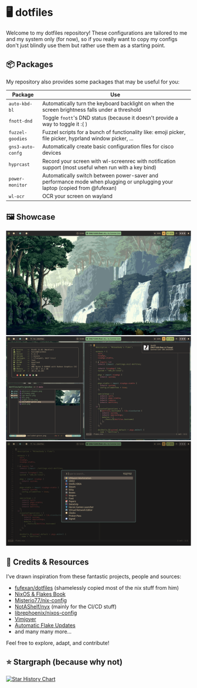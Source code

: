 # 🖥️ dotfiles

Welcome to my dotfiles repository! These configurations are tailored to me and
my system only (for now), so if you really want to copy my configs don't just
blindly use them but rather use them as a starting point.

## 📦 Packages

My repository also provides some packages that may be useful for you:

| Package           | Use                                                                                                                          |
| ----------------- | ---------------------------------------------------------------------------------------------------------------------------- |
| `auto-kbd-bl`     | Automatically turn the keyboard backlight on when the screen brightness falls under a threshold                              |
| `fnott-dnd`       | Toggle `fnott`'s DND status (because it doesn't provide a way to toggle it :( )                                              |
| `fuzzel-goodies`  | Fuzzel scripts for a bunch of functionality like: emoji picker, file picker, hyprland window picker, ...                     |
| `gns3-auto-confg` | Automatically create basic configuration files for cisco devices                                                             |
| `hyprcast`        | Record your screen with wl-screenrec with notification support (most useful when run with a key bind)                        |
| `power-monitor`   | Automatically switch between power-saver and performance mode when plugging or unplugging your laptop (copied from @fufexan) |
| `wl-ocr`          | OCR your screen on wayland                                                                                                   |

## 🖼️ Showcase

![Desktop Preview](.github/assets/desktop.png)
![Windows Preview](.github/assets/windows.png)
![Launcher Preview](.github/assets/launcher.png)

## 💾 Credits & Resources

I’ve drawn inspiration from these fantastic projects, people and sources:

- [fufexan/dotfiles](https://github.com/fufexan/dotfiles) (shamelessly copied
  most of the nix stuff from him)
- [NixOS & Flakes Book](https://nixos-and-flakes.thiscute.world/)
- [Misterio77/nix-config](https://github.com/Misterio77/nix-config)
- [NotAShelf/nyx](https://github.com/NotAShelf/nyx) (mainly for the CI/CD stuff)
- [librephoenix/nixos-config](https://github.com/librephoenix/nixos-config)
- [Vimjoyer](https://www.youtube.com/@vimjoyer)
- [Automatic Flake Updates](https://xyven.dev/articles/automatic-flake-updates-with-garnix)
- and many many more...

Feel free to explore, adapt, and contribute!

## ⭐ Stargraph (because why not)

<a href="https://www.star-history.com/#MrSom3body/dotfiles&Date">
<picture>
  <source media="(prefers-color-scheme: dark)"
    srcset="https://api.star-history.com/svg?repos=MrSom3body/dotfiles&type=Date&theme=dark"/>
  <source media="(prefers-color-scheme: light)"
    srcset="https://api.star-history.com/svg?repos=MrSom3body/dotfiles&type=Date"/>
  <img alt="Star History Chart"
    src="https://api.star-history.com/svg?repos=MrSom3body/dotfiles&type=Date"/>
</picture>
</a>
